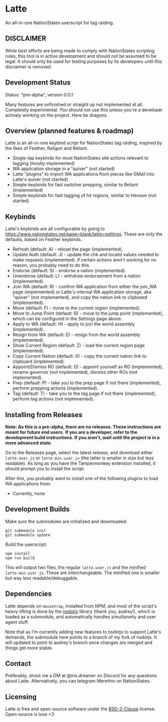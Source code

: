 # Latte

An all-in-one NationStates userscript for tag raiding.

## DISCLAIMER

While best efforts are being made to comply with NationStates scripting rules, this tool is in active development and should not be assumed to be legal. It should only be used for testing purposes by its developers until this disclaimer is removed.

## Development Status

Status: "pre-alpha", version 0.0.1

Many features are unfinished or straight up not implemented at all. Completely experimental. You should not use this unless you're a developer actively working on the project. Here be dragons.

## Overview (planned features & roadmap)

Latte is an all-in-one keybind script for NationStates tag raiding, inspired by the likes of Feather, Railgun and Reliant.

- Single-tap keybinds for most NationStates site actions relevant to tagging (mostly implemented)
- WA application storage in a "quiver" (not started)
- Latte "plugins" to import WA applications from places like GMail into Latte's quiver (not started)
- Simple keybinds for fast switcher prepping, similar to Reliant (implemented)
- Simple keybinds for fast tagging of hit regions, similar to Henson (not started)

## Keybinds

Latte's keybinds are all configurable by going to https://www.nationstates.net/page=blank/latte=settings.
These are only the defaults, based on Feather keybinds.

- Refresh (default: A) - reload the page (implemented).
- Update Auth (default: J) - update the chk and localid values needed to make requests (implemented). if certain actions aren't working for no reason, you probably need to do this.
- Endorse (default: S) - endorse a nation (implemented).
- Unendorse (default: L) - withdraw endorsement from a nation (implemented).
- Join WA (default: R) - confirm WA application from either the join_WA page (implemented) or Latte's internal WA application storage, aka "quiver" (not implemented), and copy the nation link to clipboard (implemented).
- Move (default: F) - move to the current region (implemented).
- Move to Jump Point (default: B) - move to the jump point (implemented), which can be configured in the Settings page above.
- Apply to WA (default: H) - apply to join the world assembly (implemented).
- Resign from WA (default: E) - resign from the world assembly (implemented).
- Show Current Region (default: Z) - load the current region page (implemented).
- Copy Current Nation (default: X) - copy the current nation link to clipboard (implemented).
- Appoint/Dismiss RO (default: D) - appoint yourself as RO (implemented), rename governor (not implemented), dismiss other ROs (not implemented).
- Prep (default: P) - take you to the prep page if not there (implemented), perform prepping actions (implemented).
- Tag (default: T) - take you to the tag page if not there (implemented), perform tag actions (not implemented).

## Installing from Releases

**Note: As this is a pre-alpha, there are no releases. These instructions are meant for future end users.**
**If you are a developer, refer to the development build instructions. If you aren't, wait until the project is in a more advanced state.**

Go to the Releases page, select the latest release, and download either `latte.user.js` or `latte.min.user.js` (the latter is smaller in size but less readable). As long as you have the Tampermonkey extension installed, it should prompt you to install the script.

After this, you probably want to install one of the following plugins to load WA applications from:

- Currently, none

## Development Builds

Make sure the submodules are initialized and downloaded:
```
git submodule init
git submodule update
```

Build the userscript:
```
npm install
npm run build
```

This will output two files, the regular `latte.user.js` and the minified `latte.min.user.js`. These are interchangeable. The minified one is smaller but way less readable/debuggable.

## Dependencies

Latte depends on `mousetrap`, installed from NPM, and most of the script's heavy-lifting is done by the  [nsdotjs](https://github.com/audreyreal/nsdotjs) library (thank you, audrey!), which is loaded as a submodule, and automatically handles simultaneity and user agent stuff.

Note that as I'm currently adding new features to nsdotjs to support Latte's demands, the submodule here points to a branch of my fork of nsdotjs. It will updated to point to audrey's branch once changes are merged and things get more stable.

## Contact

Preferably, shoot me a DM at @iris.dreamer on Discord for any questions about Latte. Alternatively, you can telegram Merethin on NationStates.

## Licensing

Latte is free and open-source software under the [BSD-2-Clause](LICENSE) license. Open-source is love <3
